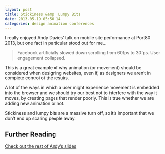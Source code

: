 ```yaml
---
layout: post
title: Stickiness &amp; Lumpy Bits
date: 2013-05-19 05:50:14
categories: design animation conferences
---
```


I really enjoyed Andy Davies&#8217; talk on mobile site performance at Port80 2013, but one fact in particular stood out for me&#8230;

<!--more-->

> Facebook artificially slowed down scrolling from 60fps to 30fps. User engagement collapsed.

This is a great example of why animation (or movement) should be considered when designing websites, even if, as designers we aren&#8217;t in complete control of the results.

A lot of the ways in which a user might experience movement is embedded into the browser and we should try our best not to interfere with the way it moves, by creating pages that render poorly. This is true whether we are adding new animation or not.

Stickiness and lumpy bits are a massive turn off, so it&#8217;s important that we don&#8217;t end up scaring people away.

## Further Reading

[Check out the rest of Andy&#8217;s slides][1]

 [1]: http://www.slideshare.net/AndyDavies/making-mobile-sites-faster "Making Mobile Sites Faster by Andy Davies"